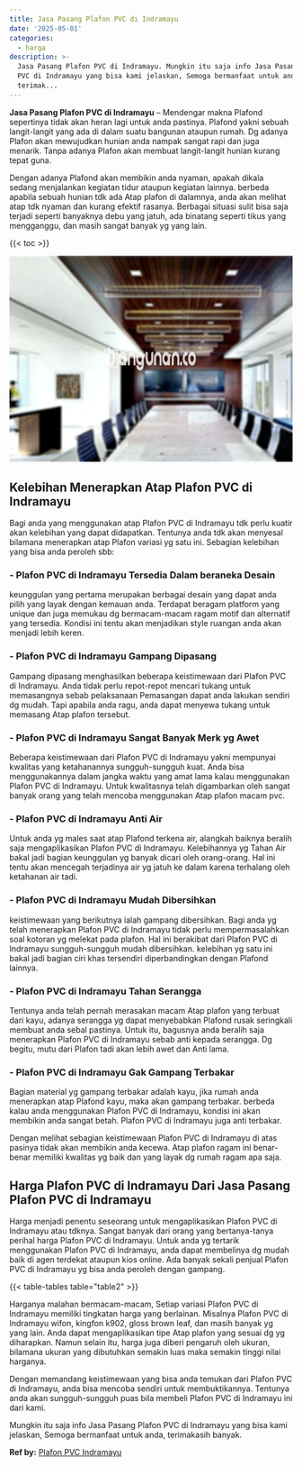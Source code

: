 ```yaml
---
title: Jasa Pasang Plafon PVC di Indramayu
date: '2025-05-01'
categories:
  - harga
description: >-
  Jasa Pasang Plafon PVC di Indramayu. Mungkin itu saja info Jasa Pasang Plafon
  PVC di Indramayu yang bisa kami jelaskan, Semoga bermanfaat untuk anda,
  terimak...
---
```


**Jasa Pasang Plafon PVC di Indramayu** – Mendengar makna Plafond sepertinya tidak akan heran lagi untuk anda pastinya. Plafond yakni sebuah langit-langit yang ada di dalam suatu bangunan ataupun rumah. Dg adanya Plafon akan mewujudkan hunian anda nampak sangat rapi dan juga menarik. Tanpa adanya Plafon akan membuat langit-langit hunian kurang tepat guna.

Dengan adanya Plafond akan membikin anda nyaman, apakah dikala sedang menjalankan kegiatan tidur ataupun kegiatan lainnya. berbeda apabila sebuah hunian tdk ada Atap plafon di dalamnya, anda akan melihat atap tdk nyaman dan kurang efektif rasanya. Berbagai situasi sulit bisa saja terjadi seperti banyaknya debu yang jatuh, ada binatang seperti tikus yang mengganggu, dan masih sangat banyak yg yang lain.

{{< toc >}}

![Jasa Pasang Plafon PVC di Indramayu](/images/flafond-pvc-murah13.png)

## Kelebihan Menerapkan Atap Plafon PVC di Indramayu

Bagi anda yang menggunakan atap Plafon PVC di Indramayu tdk perlu kuatir akan kelebihan yang dapat didapatkan. Tentunya anda tdk akan menyesal bilamana menerapkan atap Plafon variasi yg satu ini. Sebagian kelebihan yang bisa anda peroleh sbb:

### \- Plafon PVC di Indramayu Tersedia Dalam beraneka Desain

keunggulan yang pertama merupakan berbagai desain yang dapat anda pilih yang layak dengan kemauan anda. Terdapat beragam platform yang unique dan juga memukau dg bermacam-macam ragam motif dan alternatif yang tersedia. Kondisi ini tentu akan menjadikan style ruangan anda akan menjadi lebih keren.

### \- Plafon PVC di Indramayu Gampang Dipasang

Gampang dipasang menghasilkan beberapa keistimewaan dari Plafon PVC di Indramayu. Anda tidak perlu repot-repot mencari tukang untuk memasangnya sebab pelaksanaan Pemasangan dapat anda lakukan sendiri dg mudah. Tapi apabila anda ragu, anda dapat menyewa tukang untuk memasang Atap plafon tersebut.

### \- Plafon PVC di Indramayu Sangat Banyak Merk yg Awet

Beberapa keistimewaan dari Plafon PVC di Indramayu yakni mempunyai kwalitas yang ketahanannya sungguh-sungguh kuat. Anda bisa menggunakannya dalam jangka waktu yang amat lama kalau menggunakan Plafon PVC di Indramayu. Untuk kwalitasnya telah digambarkan oleh sangat banyak orang yang telah mencoba menggunakan Atap plafon macam pvc.

### \- Plafon PVC di Indramayu Anti Air

Untuk anda yg males saat atap Plafond terkena air, alangkah baiknya beralih saja mengaplikasikan Plafon PVC di Indramayu. Kelebihannya yg Tahan Air bakal jadi bagian keunggulan yg banyak dicari oleh orang-orang. Hal ini tentu akan mencegah terjadinya air yg jatuh ke dalam karena terhalang oleh ketahanan air tadi.

### \- Plafon PVC di Indramayu Mudah Dibersihkan

keistimewaan yang berikutnya ialah gampang dibersihkan. Bagi anda yg telah menerapkan Plafon PVC di Indramayu tidak perlu mempermasalahkan soal kotoran yg melekat pada plafon. Hal ini berakibat dari Plafon PVC di Indramayu sungguh-sungguh mudah dibersihkan. kelebihan yg satu ini bakal jadi bagian ciri khas tersendiri diperbandingkan dengan Plafond lainnya.

### \- Plafon PVC di Indramayu Tahan Serangga

Tentunya anda telah pernah merasakan macam Atap plafon yang terbuat dari kayu, adanya serangga yg dapat menyebabkan Plafond rusak seringkali membuat anda sebal pastinya. Untuk itu, bagusnya anda beralih saja menerapkan Plafon PVC di Indramayu sebab anti kepada serangga. Dg begitu, mutu dari Plafon tadi akan lebih awet dan Anti lama.

### \- Plafon PVC di Indramayu Gak Gampang Terbakar

Bagian material yg gampang terbakar adalah kayu, jika rumah anda menerapkan atap Plafond kayu, maka akan gampang terbakar. berbeda kalau anda menggunakan Plafon PVC di Indramayu, kondisi ini akan membikin anda sangat betah. Plafon PVC di Indramayu juga anti terbakar.

Dengan melihat sebagian keistimewaan Plafon PVC di Indramayu di atas pasinya tidak akan membikin anda kecewa. Atap plafon ragam ini benar-benar memiliki kwalitas yg baik dan yang layak dg rumah ragam apa saja.

## Harga Plafon PVC di Indramayu Dari Jasa Pasang Plafon PVC di Indramayu

Harga menjadi penentu seseorang untuk mengaplikasikan Plafon PVC di Indramayu atau tdknya. Sangat banyak dari orang yang bertanya-tanya perihal harga Plafon PVC di Indramayu. Untuk anda yg tertarik menggunakan Plafon PVC di Indramayu, anda dapat membelinya dg mudah baik di agen terdekat ataupun kios online. Ada banyak sekali penjual Plafon PVC di Indramayu yg bisa anda peroleh dengan gampang.

{{< table-tables table="table2" >}}

Harganya malahan bermacam-macam, Setiap variasi Plafon PVC di Indramayu memiliki tingkatan harga yang berlainan. Misalnya Plafon PVC di Indramayu wifon, kingfon k902, gloss brown leaf, dan masih banyak yg yang lain. Anda dapat mengaplikasikan tipe Atap plafon yang sesuai dg yg diharapkan. Namun selain itu, harga juga diberi pengaruh oleh ukuran, bilamana ukuran yang dibutuhkan semakin luas maka semakin tinggi nilai harganya.

Dengan memandang keistimewaan yang bisa anda temukan dari Plafon PVC di Indramayu, anda bisa mencoba sendiri untuk membuktikannya. Tentunya anda akan sungguh-sungguh puas bila membeli Plafon PVC di Indramayu ini dari kami.

Mungkin itu saja info Jasa Pasang Plafon PVC di Indramayu yang bisa kami jelaskan, Semoga bermanfaat untuk anda, terimakasih banyak.

**Ref by:** [Plafon PVC Indramayu](https://id.wikipedia.org/wiki/Plafon)
